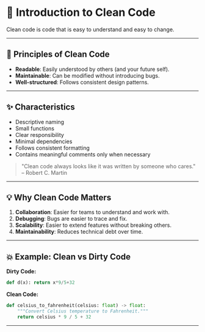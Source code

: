# 🧼 Introduction to Clean Code

Clean code is code that is easy to understand and easy to change.

---

## 🧭 Principles of Clean Code

- **Readable**: Easily understood by others (and your future self).
- **Maintainable**: Can be modified without introducing bugs.
- **Well-structured**: Follows consistent design patterns.

---

## ✨ Characteristics

- Descriptive naming  
- Small functions  
- Clear responsibility  
- Minimal dependencies  
- Follows consistent formatting  
- Contains meaningful comments only when necessary

> "Clean code always looks like it was written by someone who cares." – Robert C. Martin

---

## 💡 Why Clean Code Matters

1. **Collaboration**: Easier for teams to understand and work with.
2. **Debugging**: Bugs are easier to trace and fix.
3. **Scalability**: Easier to extend features without breaking others.
4. **Maintainability**: Reduces technical debt over time.

---

## 💥 Example: Clean vs Dirty Code

**Dirty Code:**
```python
def d(x): return x*9/5+32
```

**Clean Code:**

```python
def celsius_to_fahrenheit(celsius: float) -> float:
    """Convert Celsius temperature to Fahrenheit."""
    return celsius * 9 / 5 + 32
```

---
